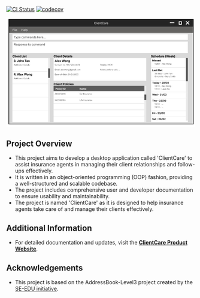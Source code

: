 [![CI Status](https://github.com/AY2324S2-CS2103T-W12-1/tp/workflows/Java%20CI/badge.svg)](https://github.com/AY2324S2-CS2103T-W12-1/tp/actions)
[![codecov](https://codecov.io/gh/AY2324S2-CS2103T-W12-1/tp/graph/badge.svg?token=SFY0S3364D)](https://codecov.io/gh/AY2324S2-CS2103T-W12-1/tp)

![Ui](docs/images/Ui.png)

## Project Overview
* This project aims to develop a desktop application called 'ClientCare' to assist insurance agents in managing their client relationships and follow-ups effectively.
* It is written in an object-oriented programming (OOP) fashion, providing a well-structured and scalable codebase.
* The project includes comprehensive user and developer documentation to ensure usability and maintainability.
* The project is named 'ClientCare' as it is designed to help insurance agents take care of and manage their clients effectively.

## Additional Information
* For detailed documentation and updates, visit the **[ClientCare Product Website](https://ay2324s2-cs2103t-w12-1.github.io/tp/index.html)**.

## Acknowledgements
* This project is based on the AddressBook-Level3 project created by the [SE-EDU initiative](https://se-education.org).
